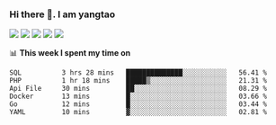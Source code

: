 ### Hi there 👋. I am yangtao 

<!-- **runtu666/runtu666** is a ✨ _special_ ✨ repository because its `README.md` (this file) appears on your GitHub profile. -->

![](https://github-profile-summary-cards.vercel.app/api/cards/profile-details?username=runtu666&theme=github)
![](https://github-profile-summary-cards.vercel.app/api/cards/repos-per-language?username=runtu666&theme=github)
![](https://github-profile-summary-cards.vercel.app/api/cards/most-commit-language?username=runtu666&theme=github)
![](https://github-profile-summary-cards.vercel.app/api/cards/stats?&username=runtu666&theme=github)
![](https://github-profile-summary-cards.vercel.app/api/cards/productive-time?username=runtu666&theme=github)

📊 **This week I spent my time on**
<!--START_SECTION:waka-->

```text
SQL          3 hrs 28 mins   ██████████████░░░░░░░░░░░   56.41 %
PHP          1 hr 18 mins    █████▒░░░░░░░░░░░░░░░░░░░   21.31 %
Api File     30 mins         ██░░░░░░░░░░░░░░░░░░░░░░░   08.29 %
Docker       13 mins         █░░░░░░░░░░░░░░░░░░░░░░░░   03.66 %
Go           12 mins         █░░░░░░░░░░░░░░░░░░░░░░░░   03.44 %
YAML         10 mins         ▓░░░░░░░░░░░░░░░░░░░░░░░░   02.81 %
```

<!--END_SECTION:waka-->


[comment]: <> (Here are some ideas to get you started:)

[comment]: <> (- 🔭 I’m currently working on tal)

[comment]: <> (- 🌱 I’m currently learning devops)

[comment]: <> (- 👯 I’m looking to collaborate on ...)

[comment]: <> (- 🤔 I’m looking for help with ...)

[comment]: <> (- 💬 Ask me about ...)

[comment]: <> (- 📫 How to reach me: ...)

[comment]: <> (- 😄 Pronouns: ...)

[comment]: <> (- ⚡ Fun fact: ...)
